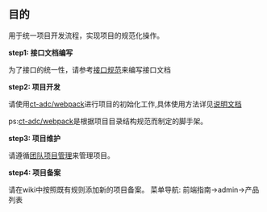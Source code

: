 ## 目的

用于统一项目开发流程，实现项目的规范化操作。

**step1: 接口文档编写**

为了接口的统一性，请参考[接口规范](https://github.com/IIIIU/sane/blob/master/接口规范.md)来编写接口文档

**step2: 项目开发**

请使用[ct-adc/webpack](https://github.com/ct-adc/webpack)进行项目的初始化工作,具体使用方法详见[说明文档](https://github.com/ct-adc/webpack)

ps:[ct-adc/webpack](https://github.com/ct-adc/webpack)是根据项目目录结构规范而制定的脚手架。

**step3: 项目维护**

请遵循[团队项目管理](https://github.com/IIIIU/sane/blob/master/团队项目管理.md)来管理项目。

**step4: 项目备案**

请在wiki中按照既有规则添加新的项目备案。
菜单导航: 前端指南->admin->产品列表





